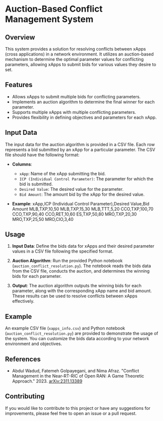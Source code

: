 # Auction-Based Conflict Management System

## Overview
This system provides a solution for resolving conflicts between xApps (cross applications) in a network environment. It utilizes an auction-based mechanism to determine the optimal parameter values for conflicting parameters, allowing xApps to submit bids for various values they desire to set.

## Features
- Allows xApps to submit multiple bids for conflicting parameters.
- Implements an auction algorithm to determine the final winner for each parameter.
- Supports multiple xApps with multiple conflicting parameters.
- Provides flexibility in defining objectives and parameters for each xApp.

## Input Data
The input data for the auction algorithm is provided in a CSV file. Each row represents a bid submitted by an xApp for a particular parameter. The CSV file should have the following format:

- **Columns**:
  - `xApp`: Name of the xApp submitting the bid.
  - `ICP (Individual Control Parameter)`: The parameter for which the bid is submitted.
  - `Desired Value`: The desired value for the parameter.
  - `Bid Amount`: The amount bid by the xApp for the desired value.

- **Example**:
    xApp,ICP (Individual Control Parameter),Desired Value,Bid Amount
    MLB,TXP,10,50
    MLB,TXP,15,30
    MLB,TTT,5,20
    CCO,TXP,100,70
    CCO,TXP,90,40
    CCO,RET,10,60
    ES,TXP,50,80
    MRO,TXP,20,30
    MRO,TXP,25,50
    MRO,CIO,3,40

## Usage
1. **Input Data**: Define the bids data for xApps and their desired parameter values in a CSV file following the specified format.

2. **Auction Algorithm**: Run the provided Python notebook (`auction_conflict_resolution.py`). The notebook reads the bids data from the CSV file, conducts the auction, and determines the winning bids for each parameter.

3. **Output**: The auction algorithm outputs the winning bids for each parameter, along with the corresponding xApp name and bid amount. These results can be used to resolve conflicts between xApps effectively.

## Example
An example CSV file (`xapps_info.csv`) and Python notebook (`auction_conflict_resolution.py`) are provided to demonstrate the usage of the system. You can customize the bids data according to your network environment and objectives.
## References

- Abdul Wadud, Fatemeh Golpayegani, and Nima Afraz. "Conflict Management in the Near-RT-RIC of Open RAN: A Game Theoretic Approach." 2023. [arXiv:2311.13389](https://arxiv.org/abs/2311.13389)

## Contributing
If you would like to contribute to this project or have any suggestions for improvements, please feel free to open an issue or a pull request.


